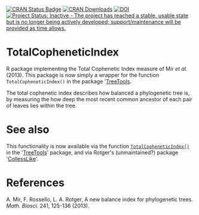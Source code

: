 [![CRAN Status Badge](https://www.r-pkg.org/badges/version/TotalCopheneticIndex)](https://cran.r-project.org/package=TotalCopheneticIndex)
[![CRAN Downloads](https://cranlogs.r-pkg.org/badges/TotalCopheneticIndex)](https://cran.r-project.org/package=TotalCopheneticIndex)
[![DOI](https://zenodo.org/badge/54549731.svg)](https://zenodo.org/badge/latestdoi/54549731)
[![Project Status: Inactive - The project has reached a stable, usable state but is no longer being actively developed; support/maintenance will be provided as time allows.](https://www.repostatus.org/badges/latest/inactive.svg)](https://www.repostatus.org/#inactive)

# TotalCopheneticIndex
R package implementing the Total Cophenetic Index measure of Mir _et al._ (2013).
This package is now simply a wrapper for the function `TotalCopheneticIndex()`
in the package '[TreeTools](https://ms609.github.io/TreeTools/).

The total cophenetic index describes how balanced a phylogenetic tree is,
by measuring the how deep the most recent common ancestor of each pair of leaves
lies within the tree.

# See also

This functionality is now available via the function [`TotalCopheneticIndex()`](https://ms609.github.io/TreeTools/reference/TotalCopheneticIndex.html) in the
'[TreeTools](https://ms609.github.io/TreeTools/)' package, and via Rotger's
(unmaintained?) package 
'[CollessLike](https://github.com/LuciaRotger/CollessLike)'.

# References

A. Mir, F. Rossello, L. A. Rotger, A new balance index for phylogenetic trees.
  _Math. Biosci._ 241, 125-136 (2013).
